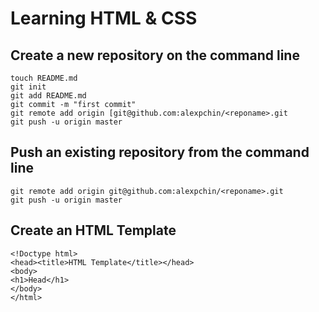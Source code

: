 Learning HTML & CSS
===================

## Create a new repository on the command line
    touch README.md
    git init
    git add README.md
    git commit -m "first commit"
    git remote add origin [git@github.com:alexpchin/<reponame>.git
    git push -u origin master

## Push an existing repository from the command line
    git remote add origin git@github.com:alexpchin/<reponame>.git
    git push -u origin master

## Create an HTML Template
    <!Doctype html>
    <head><title>HTML Template</title></head>
    <body>
    <h1>Head</h1>
    </body>
    </html>
